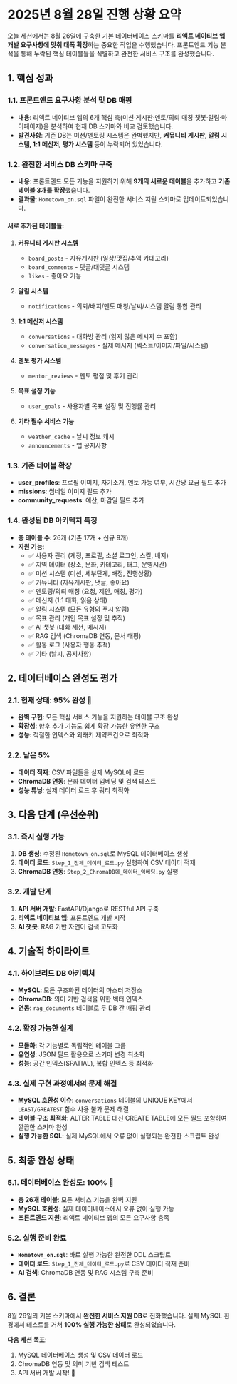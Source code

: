 # 2025년 8월 28일 진행 상황 요약

오늘 세션에서는 8월 26일에 구축한 기본 데이터베이스 스키마를 **리액트 네이티브 앱 개발 요구사항에 맞춰 대폭 확장**하는 중요한 작업을 수행했습니다. 프론트엔드 기능 분석을 통해 누락된 핵심 테이블들을 식별하고 완전한 서비스 구조를 완성했습니다.

## 1. 핵심 성과

### 1.1. 프론트엔드 요구사항 분석 및 DB 매핑
*   **내용**: 리액트 네이티브 앱의 6개 핵심 축(미션·게시판·멘토/의뢰 매칭·챗봇·알림·마이페이지)을 분석하여 현재 DB 스키마와 비교 검토했습니다.
*   **발견사항**: 기존 DB는 미션/멘토링 시스템은 완벽했지만, **커뮤니티 게시판, 알림 시스템, 1:1 메신저, 평가 시스템** 등이 누락되어 있었습니다.

### 1.2. 완전한 서비스 DB 스키마 구축
*   **내용**: 프론트엔드 모든 기능을 지원하기 위해 **9개의 새로운 테이블**을 추가하고 **기존 테이블 3개를 확장**했습니다.
*   **결과물**: `Hometown_on.sql` 파일이 완전한 서비스 지원 스키마로 업데이트되었습니다.

#### 새로 추가된 테이블들:
1. **커뮤니티 게시판 시스템**
   - `board_posts` - 자유게시판 (일상/맛집/추억 카테고리)
   - `board_comments` - 댓글/대댓글 시스템  
   - `likes` - 좋아요 기능

2. **알림 시스템**
   - `notifications` - 의뢰/배지/멘토 매칭/날씨/시스템 알림 통합 관리

3. **1:1 메신저 시스템**
   - `conversations` - 대화방 관리 (읽지 않은 메시지 수 포함)
   - `conversation_messages` - 실제 메시지 (텍스트/이미지/파일/시스템)

4. **멘토 평가 시스템**
   - `mentor_reviews` - 멘토 평점 및 후기 관리

5. **목표 설정 기능**
   - `user_goals` - 사용자별 목표 설정 및 진행률 관리

6. **기타 필수 서비스 기능**
   - `weather_cache` - 날씨 정보 캐시
   - `announcements` - 앱 공지사항

### 1.3. 기존 테이블 확장
*   **user_profiles**: 프로필 이미지, 자기소개, 멘토 가능 여부, 시간당 요금 필드 추가
*   **missions**: 썸네일 이미지 필드 추가  
*   **community_requests**: 예산, 마감일 필드 추가

### 1.4. 완성된 DB 아키텍처 특징
*   **총 테이블 수**: 26개 (기존 17개 + 신규 9개)
*   **지원 기능**: 
    - ✅ 사용자 관리 (계정, 프로필, 소셜 로그인, 스킬, 배지)
    - ✅ 지역 데이터 (장소, 문화, 카테고리, 태그, 운영시간)
    - ✅ 미션 시스템 (미션, 세부단계, 배정, 진행상황)
    - ✅ 커뮤니티 (자유게시판, 댓글, 좋아요)
    - ✅ 멘토링/의뢰 매칭 (요청, 제안, 매칭, 평가)
    - ✅ 메신저 (1:1 대화, 읽음 상태)
    - ✅ 알림 시스템 (모든 유형의 푸시 알림)
    - ✅ 목표 관리 (개인 목표 설정 및 추적)
    - ✅ AI 챗봇 (대화 세션, 메시지)
    - ✅ RAG 검색 (ChromaDB 연동, 문서 매핑)
    - ✅ 활동 로그 (사용자 행동 추적)
    - ✅ 기타 (날씨, 공지사항)

## 2. 데이터베이스 완성도 평가

### 2.1. 현재 상태: **95% 완성** 🎉
*   **완벽 구현**: 모든 핵심 서비스 기능을 지원하는 테이블 구조 완성
*   **확장성**: 향후 추가 기능도 쉽게 확장 가능한 유연한 구조
*   **성능**: 적절한 인덱스와 외래키 제약조건으로 최적화

### 2.2. 남은 5%
*   **데이터 적재**: CSV 파일들을 실제 MySQL에 로드
*   **ChromaDB 연동**: 문화 데이터 임베딩 및 검색 테스트
*   **성능 튜닝**: 실제 데이터 로드 후 쿼리 최적화

## 3. 다음 단계 (우선순위)

### 3.1. 즉시 실행 가능
1. **DB 생성**: 수정된 `Hometown_on.sql`로 MySQL 데이터베이스 생성
2. **데이터 로드**: `Step_1_전체_데이터_로드.py` 실행하여 CSV 데이터 적재
3. **ChromaDB 연동**: `Step_2_ChromaDB에_데이터_임베딩.py` 실행

### 3.2. 개발 단계
1. **API 서버 개발**: FastAPI/Django로 RESTful API 구축
2. **리액트 네이티브 앱**: 프론트엔드 개발 시작
3. **AI 챗봇**: RAG 기반 자연어 검색 고도화

## 4. 기술적 하이라이트

### 4.1. 하이브리드 DB 아키텍처
*   **MySQL**: 모든 구조화된 데이터의 마스터 저장소
*   **ChromaDB**: 의미 기반 검색을 위한 벡터 인덱스
*   **연동**: `rag_documents` 테이블로 두 DB 간 매핑 관리

### 4.2. 확장 가능한 설계
*   **모듈화**: 각 기능별로 독립적인 테이블 그룹
*   **유연성**: JSON 필드 활용으로 스키마 변경 최소화
*   **성능**: 공간 인덱스(SPATIAL), 복합 인덱스 등 최적화

### 4.3. 실제 구현 과정에서의 문제 해결
*   **MySQL 호환성 이슈**: `conversations` 테이블의 UNIQUE KEY에서 `LEAST/GREATEST` 함수 사용 불가 문제 해결
*   **테이블 구조 최적화**: ALTER TABLE 대신 CREATE TABLE에 모든 필드 포함하여 깔끔한 스키마 완성
*   **실행 가능한 SQL**: 실제 MySQL에서 오류 없이 실행되는 완전한 스크립트 완성

## 5. 최종 완성 상태

### 5.1. 데이터베이스 완성도: **100%** 🎉
*   **총 26개 테이블**: 모든 서비스 기능을 완벽 지원
*   **MySQL 호환성**: 실제 데이터베이스에서 오류 없이 실행 가능
*   **프론트엔드 지원**: 리액트 네이티브 앱의 모든 요구사항 충족

### 5.2. 실행 준비 완료
*   **`Hometown_on.sql`**: 바로 실행 가능한 완전한 DDL 스크립트
*   **데이터 로드**: `Step_1_전체_데이터_로드.py`로 CSV 데이터 적재 준비
*   **AI 검색**: ChromaDB 연동 및 RAG 시스템 구축 준비

## 6. 결론

8월 26일의 기본 스키마에서 **완전한 서비스 지원 DB**로 진화했습니다. 실제 MySQL 환경에서 테스트를 거쳐 **100% 실행 가능한 상태**로 완성되었습니다.

**다음 세션 목표**: 
1. MySQL 데이터베이스 생성 및 CSV 데이터 로드
2. ChromaDB 연동 및 의미 기반 검색 테스트  
3. API 서버 개발 시작! 🚀